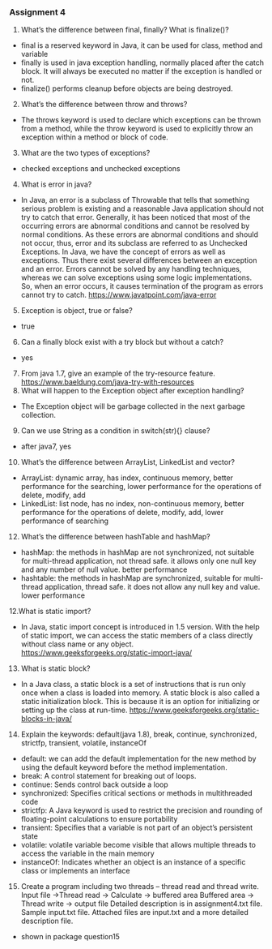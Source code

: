 ### Assignment 4

1. What’s the difference between final, finally? What is finalize()? 
- final is a reserved keyword in Java, it can be used for class, method and variable
- finally is used in java exception handling, normally placed after the catch block. It will always be executed no matter if the exception is
  handled or not. 
- finalize() performs cleanup before objects are being destroyed.

2. What’s the difference between throw and throws?
- The throws keyword is used to declare which exceptions can be thrown from a method, while the throw keyword is used to explicitly throw an exception within a method or block of code.
3. What are the two types of exceptions?
- checked exceptions and unchecked exceptions
4. What is error in java?
- In Java, an error is a subclass of Throwable that tells that something serious problem is existing and a reasonable Java application should not try to catch that error. Generally, it has been noticed that most of the occurring errors are abnormal conditions and cannot be resolved by normal conditions. As these errors are abnormal conditions and should not occur, thus, error and its subclass are referred to as Unchecked Exceptions. In Java, we have the concept of errors as well as exceptions. Thus there exist several differences between an exception and an error. Errors cannot be solved by any handling techniques, whereas we can solve exceptions using some logic implementations. So, when an error occurs, it causes termination of the program as errors cannot try to catch.
  https://www.javatpoint.com/java-error
5. Exception is object, true or false?
- true
6. Can a finally block exist with a try block but without a catch?
- yes
7. From java 1.7, give an example of the try-resource feature.
   https://www.baeldung.com/java-try-with-resources
8. What will happen to the Exception object after exception handling?
- The Exception object will be garbage collected in the next garbage collection.
9. Can we use String as a condition in switch(str){} clause?
- after java7, yes
10. What’s the difference between ArrayList, LinkedList and vector? 
- ArrayList: dynamic array, has index, continuous memory, better performance for the searching, lower performance for the operations of delete, modify, add
- LinkedList: list node, has no index, non-continuous memory, better performance for the operations of delete, modify, add, lower performance of searching
12. What’s the difference between hashTable and hashMap?
- hashMap: the methods in hashMap are not synchronized, not suitable for multi-thread application, not thread safe. it allows only one null key and any number of null value. better performance 
- hashtable: the methods in hashMap are synchronized, suitable for multi-thread application, thread safe. it does not allow any null key and value. lower performance

12.What is static import?
- In Java, static import concept is introduced in 1.5 version. With the help of static import, we can access the static members of a class directly without class name or any object.
  https://www.geeksforgeeks.org/static-import-java/

13. What is static block?
- In a Java class, a static block is a set of instructions that is run only once when a class is loaded into memory. A static block is also called a static initialization block. This is because it is an option for initializing or setting up the class at run-time.
  https://www.geeksforgeeks.org/static-blocks-in-java/

14. Explain the keywords: default(java 1.8), break, continue, synchronized, strictfp, transient, volatile, instanceOf 
- default: we can add the default implementation for the new method by using the default keyword before the method implementation.
- break: A control statement for breaking out of loops.
- continue: Sends control back outside a loop
- synchronized: Specifies critical sections or methods in multithreaded code
- strictfp: A Java keyword is used to restrict the precision and rounding of floating-point calculations to ensure portability
- transient: Specifies that a variable is not part of an object’s persistent state
- volatile: volatile variable become visible that allows multiple threads to access the variable in the main memory
- instanceOf: Indicates whether an object is an instance of a specific class or implements an interface

15. Create a program including two threads – thread read and thread write.
    Input file ->Thread read -> Calculate -> buffered area Buffered area -> Thread write -> output file
    Detailed description is in assignment4.txt file. Sample input.txt file.
    Attached files are input.txt and a more detailed description file.
- shown in package question15